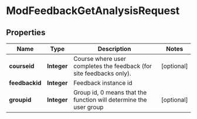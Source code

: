

# ModFeedbackGetAnalysisRequest


## Properties

| Name | Type | Description | Notes |
|------------ | ------------- | ------------- | -------------|
|**courseid** | **Integer** | Course where user completes the feedback (for site feedbacks only). |  [optional] |
|**feedbackid** | **Integer** | Feedback instance id |  |
|**groupid** | **Integer** | Group id, 0 means that the function will determine the user group |  [optional] |




